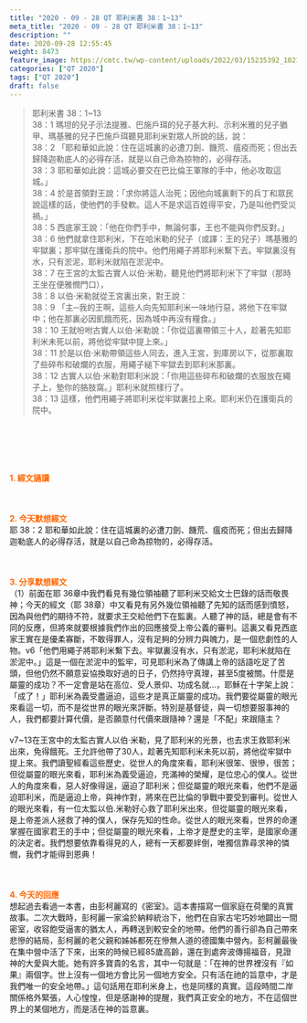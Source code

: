 ```yaml
---
title: "2020 - 09 - 28 QT 耶利米書 38：1~13"
meta_title: "2020 - 09 - 28 QT 耶利米書 38：1~13"
description: ""
date: 2020-09-28 12:55:45
weight: 8473
feature_image: https://cmtc.tw/wp-content/uploads/2022/03/15235392_10211799862337740_180693556567566654_o-1.webp
categories: ["QT 2020"]
tags: ["QT 2020"]
draft: false
---
```


<blockquote>耶利米書 38：1~13<br />
38：1 瑪坦的兒子示法提雅、巴施戶珥的兒子基大利、示利米雅的兒子猶甲、瑪基雅的兒子巴施戶珥聽見耶利米對眾人所說的話，說：<br />
38：2 「耶和華如此說：住在這城裏的必遭刀劍、饑荒、瘟疫而死；但出去歸降迦勒底人的必得存活，就是以自己命為掠物的，必得存活。<br />
38：3 耶和華如此說：這城必要交在巴比倫王軍隊的手中，他必攻取這城。」<br />
38：4 於是首領對王說：「求你將這人治死；因他向城裏剩下的兵丁和眾民說這樣的話，使他們的手發軟。這人不是求這百姓得平安，乃是叫他們受災禍。」<br />
38：5 西底家王說：「他在你們手中，無論何事，王也不能與你們反對。」<br />
38：6 他們就拿住耶利米，下在哈米勒的兒子（或譯：王的兒子）瑪基雅的牢獄裏；那牢獄在護衛兵的院中。他們用繩子將耶利米繫下去。牢獄裏沒有水，只有淤泥，耶利米就陷在淤泥中。<br />
38：7 在王宮的太監古實人以伯‧米勒，聽見他們將耶利米下了牢獄（那時王坐在便雅憫門口），<br />
38：8 以伯‧米勒就從王宮裏出來，對王說：<br />
38：9 「主─我的王啊，這些人向先知耶利米一味地行惡，將他下在牢獄中；他在那裏必因飢餓而死，因為城中再沒有糧食。」<br />
38：10 王就吩咐古實人以伯‧米勒說：「你從這裏帶領三十人，趁著先知耶利米未死以前，將他從牢獄中提上來。」<br />
38：11 於是以伯‧米勒帶領這些人同去，進入王宮，到庫房以下，從那裏取了些碎布和破爛的衣服，用繩子縋下牢獄去到耶利米那裏。<br />
38：12 古實人以伯‧米勒對耶利米說：「你用這些碎布和破爛的衣服放在繩子上，墊你的胳肢窩。」耶利米就照樣行了。<br />
38：13 這樣，他們用繩子將耶利米從牢獄裏拉上來。耶利米仍在護衛兵的院中。</blockquote><br />
&nbsp;<br />
<br />
&nbsp;<br />
<br />
<span style="color: #ff6600;"><strong>1. </strong><strong>經文誦讀</strong></span><br />
<br />
<span style="color: #ff6600;"><strong> </strong></span><br />
<br />
<span style="color: #ff6600;"><strong>2. 今天默想</strong><strong>經文<br />
</strong></span>耶 38：2 耶和華如此說：住在這城裏的必遭刀劍、饑荒、瘟疫而死；但出去歸降迦勒底人的必得存活，就是以自己命為掠物的，必得存活。<br />
<br />
&nbsp;<br />
<br />
<span style="color: #ff6600;"><strong>3. 分享默想經文<br />
</strong></span>（1）前面在耶 36章中我們看見有幾位領袖聽了耶利米交給文士巴錄的話而敬畏神；今天的經文（耶 38章）中又看見有另外幾位領袖聽了先知的話而感到憤怒，因為與他們的期待不符，就要求王交給他們下在監裏。人聽了神的話，總是會有不同的反應，但將來就要根據我們作出的回應接受上帝公義的審判。這裏又看見西底家王實在是優柔寡斷，不敢得罪人，沒有足夠的分辨力與魄力，是一個悲劇性的人物。v6「他們用繩子將耶利米繫下去。牢獄裏沒有水，只有淤泥，耶利米就陷在淤泥中。」這是一個在淤泥中的監牢，可見耶利米為了傳講上帝的話語吃足了苦頭，但他仍然不願意妥協換取好過的日子，仍然持守真理，甚至5度被關。什麼是屬靈的成功？不一定會是站在高位、受人景仰、功成名就…，耶穌在十字架上說：「成了！」耶利米為義受盡逼迫，這些才是真正屬靈的成功。我們要從屬靈的眼光來看這一切，而不是從世界的眼光來評斷。特別是基督徒，與一切想要服事神的人，我們都要計算代價，是否願意付代價來跟隨神？還是「不配」來跟隨主？<br />
<br />
v7~13在王宮中的太監古實人以伯‧米勒，見了耶利米的光景，也去求王救耶利米出來，免得餓死。王允許他帶了30人，趁著先知耶利米未死以前，將他從牢獄中提上來。我們讀聖經看這些歷史，從世人的角度來看，耶利米很笨、很慘，很苦；但從屬靈的眼光來看，耶利米為義受逼迫，充滿神的榮耀，是位忠心的僕人。從世人的角度來看，惡人好像得逞，逼迫了耶利米；但從屬靈的眼光來看，他們不是逼迫耶利米，而是逼迫上帝，與神作對，將來在巴比倫的爭戰中要受到審判。從世人的眼光來看，有一位太監以伯.米勒好心救了耶利米出來，但從屬靈的眼光來看，是上帝差派人拯救了神的僕人，保存先知的性命。從世人的眼光來看，世界的命運掌握在國家君王的手中；但從屬靈的眼光來看，上帝才是歷史的主宰，是國家命運的決定者。我們想要依靠看得見的人，總有一天都要絆倒，唯獨信靠尋求神的憐憫，我們才能得到恩典！<br />
<br />
&nbsp;<br />
<br />
<span style="color: #ff6600;"><strong>4. 今天的回應<br />
</strong></span>想起過去看過一本書，由彭柯麗寫的《密室》。這本書描寫一個家庭在荷蘭的真實故事。二次大戰時，彭柯麗一家淪於納粹統治下，他們在自家古宅巧妙地闢出一間密室，收容飽受逼害的猶太人，再轉送到較安全的地帶。他們的善行卻為自己帶來悲慘的結局，彭柯麗的老父親和姊姊都死在慘無人道的德國集中營內。彭柯麗最後在集中營中活了下來，出來的時候已經85歲高齡，還在到處奔波傳揚福音，見證神的大愛與大能。她有許多寶貴的名言，其中一句就是：「在神的世界裡沒有『如果』兩個字。世上沒有一個地方會比另一個地方安全。只有活在祂的旨意中，才是我們唯一的安全地帶。」這句話用在耶利米身上，也是同樣的真實。這段時間二岸關係格外緊張，人心惶惶，但是感謝神的提醒，我們真正安全的地方，不在這個世界上的某個地方，而是活在神的旨意裏。<br />
<br />
&nbsp;<br />
<br />
&nbsp;
        